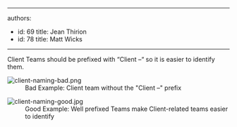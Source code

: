 

---
authors:
  - id: 69
    title: Jean Thirion
  - id: 78
    title: Matt Wicks
---




<span class='intro'> Client Teams should be prefixed with “Client –“ so it is easier to identify them.<br> </span>

<dl class="badImage"><dt><img src="/PublishingImages/client-naming-bad.png" alt="client-naming-bad.png" /></dt><dd>​Bad Example&#58; Client team without the &quot;Client –&quot; prefix</dd></dl><dl class="goodImage"><dt><img src="/PublishingImages/client-naming-good.jpg" alt="client-naming-good.jpg" />
</dt><dd>Good Example&#58; Well prefixed Teams make Client-related teams easier to identify</dd></dl>


